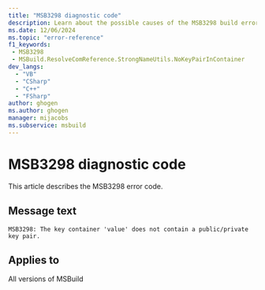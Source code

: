 ```yaml
---
title: "MSB3298 diagnostic code"
description: Learn about the possible causes of the MSB3298 build error, and get troubleshooting tips.
ms.date: 12/06/2024
ms.topic: "error-reference"
f1_keywords:
 - MSB3298
 - MSBuild.ResolveComReference.StrongNameUtils.NoKeyPairInContainer
dev_langs:
  - "VB"
  - "CSharp"
  - "C++"
  - "FSharp"
author: ghogen
ms.author: ghogen
manager: mijacobs
ms.subservice: msbuild
---
```


# MSB3298 diagnostic code

<!-- :::ErrorDefinitionDescription::: -->
<!-- :::editable-content name="introDescription"::: -->
This article describes the MSB3298 error code.
<!-- :::editable-content-end::: -->

## Message text

`MSB3298: The key container 'value' does not contain a public/private key pair.`

<!-- :::editable-content name="postOutputDescription"::: -->
<!--
{StrBegin="MSB3298: "}
-->
<!-- :::editable-content-end::: -->
<!-- :::ErrorDefinitionDescription-end::: -->

## Applies to

All versions of MSBuild
